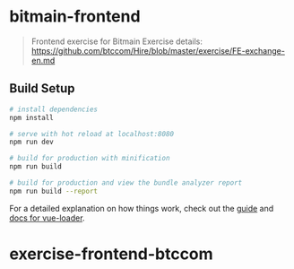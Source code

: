 # bitmain-frontend

> Frontend exercise for Bitmain
Exercise details: https://github.com/btccom/Hire/blob/master/exercise/FE-exchange-en.md

## Build Setup

``` bash
# install dependencies
npm install

# serve with hot reload at localhost:8080
npm run dev

# build for production with minification
npm run build

# build for production and view the bundle analyzer report
npm run build --report
```

For a detailed explanation on how things work, check out the [guide](http://vuejs-templates.github.io/webpack/) and [docs for vue-loader](http://vuejs.github.io/vue-loader).
# exercise-frontend-btccom
